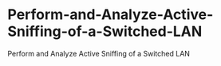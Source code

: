# Perform-and-Analyze-Active-Sniffing-of-a-Switched-LAN
Perform and Analyze Active Sniffing of a Switched LAN
